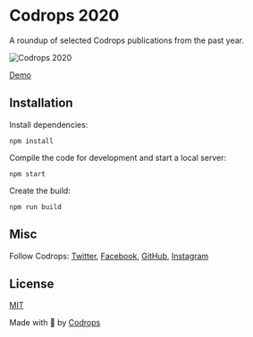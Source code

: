 # Codrops 2020

A roundup of selected Codrops publications from the past year.

![Codrops 2020](https://tympanus.net/codrops/wp-content/uploads/2020/12/codrops2020.png)

[Demo](http://tympanus.net/codrops2020)


## Installation

Install dependencies:

```
npm install
```

Compile the code for development and start a local server:

```
npm start
```

Create the build:

```
npm run build
```

## Misc

Follow Codrops: [Twitter](http://www.twitter.com/codrops), [Facebook](http://www.facebook.com/codrops), [GitHub](https://github.com/codrops), [Instagram](https://www.instagram.com/codropsss/)

## License
[MIT](LICENSE)

Made with :blue_heart: by [Codrops](http://www.codrops.com)





